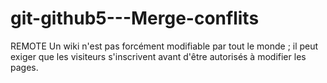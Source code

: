 # git-github5---Merge-conflits
REMOTE Un wiki n'est pas forcément modifiable par tout le monde ; il peut exiger que les visiteurs s'inscrivent avant d'être autorisés à modifier les pages.
